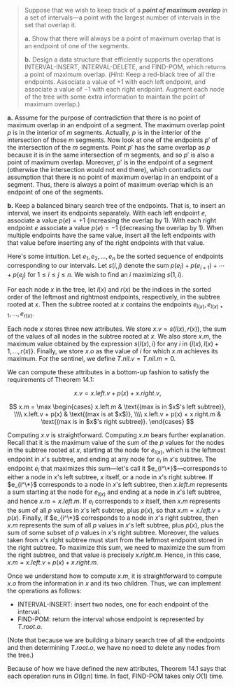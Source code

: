 > Suppose that we wish to  keep track of a ***point of maximum overlap*** in a set of intervals—a point with the largest number of intervals in the set that overlap it.
>
> **a.** Show that there will always be a point of maximum overlap that is an endpoint of one of the segments.
>
> **b.** Design a data structure that efficiently supports the operations $\text{INTERVAL-INSERT}$, $\text{INTERVAL-DELETE}$, and $\text{FIND-POM}$, which returns a point of maximum overlap. ($\textit{Hint:}$ Keep a red-black tree of all the endpoints. Associate a value of $+1$ with each left endpoint, and associate a value of $-1$ with each right endpoint. Augment each node of the tree with some extra information to maintain the point of maximum overlap.)

**a.** Assume for the purpose of contradiction that there is no point of maximum overlap in an endpoint of a segment. The maximum overlap point $p$ is in the interior of $m$ segments. Actually, $p$ is in the interior of the intersection of those $m$ segments. Now look at one of the endpoints $p'$ of the intersection of the $m$ segments. Point $p'$ has the same overlap as $p$ because it is in the same intersection of $m$ segments, and so $p'$ is also a point of maximum overlap. Moreover, $p'$ is in the endpoint of a segment (otherwise the intersection would not end there), which contradicts our assumption that there is no point of maximum overlap in an endpoint of a segment. Thus, there is always a point of maximum overlap which is an endpoint of one of the segments.

**b.** Keep a balanced binary search tree of the endpoints. That is, to insert an interval, we insert its endpoints separately. With each left endpoint $e$, associate a value $p(e) = +1$ (increasing the overlap by $1$). With each right endpoint $e$ associate a value $p(e) = -1$ (decreasing the overlap by $1$). When multiple endpoints have the same value, insert all the left endpoints with that value before inserting any of the right endpoints with that value.

Here's some intuition. Let $e_1, e_2, \ldots, e_n$ be the sorted sequence of endpoints corresponding to our intervals. Let $s(i, j)$ denote the sum $p(e_i) + p(e_{i + 1}) + \cdots + p(e_j)$ for $1 \le i \le j \le n$. We wish to find an $i$ maximizing $s(1, i)$.

For each node $x$ in the tree, let $l(x)$ and $r(x)$ be the indices in the sorted order of the leftmost and rightmost endpoints, respectively, in the subtree rooted at $x$. Then the subtree rooted at $x$ contains the endpoints $e_{l(x)}, e_{l(x) + 1}, \ldots, e_{r(x)}$.

Each node $x$ stores three new attributes. We store $x.v = s(l(x), r(x))$, the sum of the values of all nodes in the subtree rooted at $x$. We also store $x.m$, the maximum value obtained by the expression $s(l(x), i)$ for any $i$ in $\{l(x), l(x) + 1, \ldots, r(x)\}$. Finally, we store $x.o$ as the value of $i$ for which $x.m$ achieves its maximum. For the sentinel, we define $T.nil.v = T.nil.m = 0$.

We can compute these attributes in a bottom-up fashion to satisfy the requirements of Theorem 14.1:

$$x.v = x.left.v + p(x) + x.right.v,$$

$$
x.m = \max
\begin{cases}
                   x.left.m & \text{(max is in $x$'s left subtree)}, \\\\
            x.left.v + p(x) & \text{(max is at $x$)}, \\\\
x.left.v + p(x) + x.right.m & \text{(max is in $x$'s right subtree)}.
\end{cases}
$$

Computing $x.v$ is straightforward. Computing $x.m$ bears further explanation. Recall that it is the maximum value of the sum of the $p$ values for the nodes in the subtree rooted at $x$, starting at the node for $e_{l(x)}$, which is the leftmost endpoint in $x$'s subtree, and ending at any node for $e_i$ in $x$'s subtree. The endpoint $e_i$ that maximizes this sum—let's call it $e_{i^\*}$—corresponds to either a node in $x$'s left subtree, $x$ itself, or a node in $x$'s right subtree. If $e_{i^\*}$  corresponds to a node in $x$'s left subtree, then $x.left.m$ represents a sum starting at the node for $e_{l(x)}$ and ending at a node in $x$'s left subtree, and hence $x.m = x.left.m$. If $e_i$ corresponds to $x$ itself, then $x.m$ represents the sum of all $p$ values in $x$'s left subtree, plus $p(x)$, so that $x.m = x.left.v + p(x)$. Finally, if $e_{i^\*}$ corresponds to a node in $x$'s right subtree, then $x.m$ represents the sum of all $p$ values in $x$'s left subtree, plus $p(x)$, plus the sum of some subset of $p$ values in $x$'s right subtree. Moreover, the values taken from $x$'s right subtree must start from the leftmost endpoint stored in the right subtree. To maximize this sum, we need to maximize the sum from the right subtree, and that value is precisely $x.right.m$. Hence, in this case, $x.m = x.left.v + p(x) + x.right.m$.

Once we understand how to compute $x.m$, it is straightforward to compute $x.o$ from the information in $x$ and its two children. Thus, we can implement the operations as follows:

- $\text{INTERVAL-INSERT}$: insert two nodes, one for each endpoint of the interval.
- $\text{FIND-POM}$: return the interval whose endpoint is represented by $T.root.o$.

(Note that because we are building a binary search tree of all the endpoints and then determining $T.root.o$, we have no need to delete any nodes from the tree.)

Because of how we have defined the new attributes, Theorem 14.1 says that each operation runs in $O(\lg n)$ time. In fact, $\text{FIND-POM}$ takes only $O(1)$ time.
